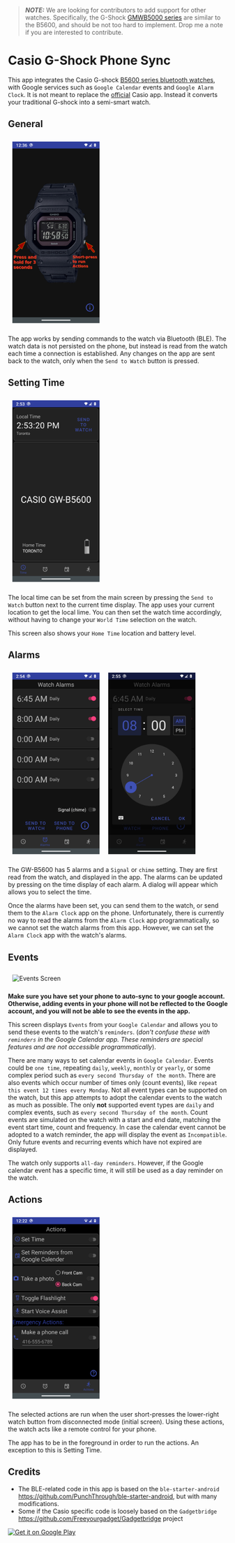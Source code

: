 > **_NOTE:_** We are looking for contributors to add support for other watches. Specifically, the G-Shock [GMWB5000 series](https://gshock.casio.com/us/products/full-metal/gmw-b5000/) are similar to the B5600, and should be not too hard to implement. Drop me a note if you are interested to contribute.

# Casio G-Shock Phone Sync

This app integrates the Casio G-shock [B5600 series bluetooth watches](https://world.g-shock.com/asia-mea/en/products/standard_digital/gw-b5600/), 
with Google services such as `Google Calendar` events and `Google Alarm Clock`. It is not meant to replace the 
[official](https://play.google.com/store/apps/details?id=com.casio.gshockconnected&hl=en_CA&gl=US) Casio app. Instead it converts your traditional 
G-shock into a semi-smart watch.

## General

<img src="images/ConnectingScreen.png"
alt="Connection Screen"
width=200
style="margin: 10px;" />

The app works by sending commands to the watch via Bluetooth (BLE). The watch data is not persisted on the phone, but instead is read from the watch each time 
a connection is established. Any changes on the app are sent back to the watch, only when the `Send to Watch` button is pressed.  

## Setting Time
<img src="images/TimeScreen.png"
alt="Time Screen"
width=200
style="margin: 10px;" />

The local time can be set from the main screen by pressing the `Send to Watch` button next to the current time display. The app uses your current location to get the local lime.
You can then set the watch time accordingly, without having to change your `World Time` selection on the watch.

This screen also shows your `Home Time` location and battery level.

## Alarms

<img src="images/AlarmsScreen.png"
alt="Alarms Screen"
width=200
style="float: left; margin: 10px;" />

<img src="images/SetAlarmScreen.png"
alt="Set Alarm Screen"
width=200
style="margin: 10px;" />

The GW-B5600 has 5 alarms and a `Signal` or `chime` setting. They are first read from the watch, 
and displayed in the app. The alarms can be updated by pressing on the time display of each alarm. 
A dialog will appear which allows you to select the time.

Once the alarms have been set, you can send them to the watch, or send them to the `Alarm Clock` app on the phone. 
Unfortunately, there is currently no way to read the alarms from the `Alarm Clock` app programmatically, 
so we cannot set the watch alarms from this app. However, we can set the `Alarm Clock` app with the watch's alarms.

## Events
<img src="images/EventsScreen.png"
alt="Events Screen"
width=200
style="margin: 10px;" />

**Make sure you have set your phone to auto-sync to your google account. Otherwise, adding events in your phone will not be reflected to the Google account, and you will not be able to see the events in the app.**

This screen displays `Events` from your `Google Calendar` and allows you to send these events to the watch's `reminders`.
(*don't confuse these with `reminders` in the Google Calendar app. These reminders are special features and are not accessible programmatically*).

There are many ways to set calendar events in `Google Calendar`. Events could be `one time`, repeating `daily`, `weekly`, `monthly` 
or `yearly`, or some complex period such as `every second Thursday of the month`. There are also events which occur number of 
times only (count events), like `repeat this event 12 times every Monday`. Not all event types can be supported on the watch, but this app 
attempts to adopt the calendar events to the watch as much as possible. The only **not** supported event types are `daily` and complex events, 
such as `every second Thursday of the month`. Count events are simulated on the watch with a start and end date, 
matching the event start time, count and frequency. In case the calendar event cannot be adopted to a watch reminder, 
the app will display the event as `Incompatible`. Only future events and recurring events which have not expired are displayed.

The watch only supports `all-day reminders`. However, if the Google calendar event has a specific time,
it will still be used as a day reminder on the watch.

## Actions
<img src="images/ActionsScreen.png"
alt="Events Screen"
width=200
style="margin: 10px;" />

The selected actions are run when the user short-presses the lower-right watch button from disconnected mode (initial screen). Using these actions, the watch acts like a remote control for your phone.

The app has to be in the foreground in order to run the actions. An exception to this is Setting Time.

## Credits
- The BLE-related code in this app is based on the `ble-starter-android` https://github.com/PunchThrough/ble-starter-android, but with many modifications.
- Some if the Casio specific code is loosely based on the `Gadgetbridge` https://github.com/Freeyourgadget/Gadgetbridge project

<a href='https://play.google.com/store/apps/details?id=org.avmedia.gshockGoogleSync&pcampaignid=pcampaignidMKT-Other-global-all-co-prtnr-py-PartBadge-Mar2515-1'><img alt='Get it on Google Play' src='https://play.google.com/intl/en_us/badges/static/images/badges/en_badge_web_generic.png' width="300"/></a>
</a>
